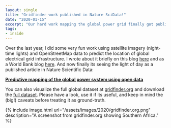 ```yaml
---
layout: single
title: "Gridfinder work published in Nature SciData!"
date: "2020-01-15"
excerpt: "Our hard work mapping the global power grid finally got published!"
tags:
- inside
---
```


Over the last year, I did some very fun work using satellite imagery (night-time lights) and OpenStreetMap data to predict the location of global electrical grid infrastructure. I wrote about it briefly on this blog [here](/night-time-lights-find-grid/) and as a World Bank blog [here](https://blogs.worldbank.org/energy/using-night-lights-map-electrical-grid-infrastructure). And now finally its seeing the light of day as a published article in Nature Scientific Data:

**[Predictive mapping of the global power system using open data](https://doi.org/10.1038/s41597-019-0347-4)**

You can also visualize the full global dataset at [gridfinder.org](https://gridfinder.org/) and download the [full dataset](https://doi.org/10.5281/zenodo.3369106). Please have a look, use it if its useful, and keep in mind the (big!) caveats before treating it as ground-truth.

{% include image.html url="/assets/images/2020/gridfinder.org.png" description="A screenshot from gridfinder.org showing Southern Africa." %}
